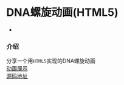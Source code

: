 # DNA螺旋动画(HTML5)

-

### 介绍
分享一个用`HTML5`实现的DNA螺旋动画<br/>
[动画展示](http://www.senhaochen.com)<br/>
[源码地址](http://www.html5tricks.com/html5-dna-helix.html)